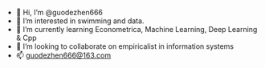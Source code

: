 - 👋 Hi, I’m @guodezhen666
- 👀 I’m interested in swimming and data.
- 🌱 I’m currently learning Econometrica, Machine Learning, Deep Learning & Cpp
- 💞️ I’m looking to collaborate on empiricalist in information systems
- 📫 guodezhen666@163.com

<!---
guodezhen666/guodezhen666 is a ✨ special ✨ repository because its `README.md` (this file) appears on your GitHub profile.
You can click the Preview link to take a look at your changes.
--->

